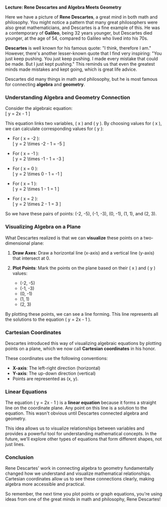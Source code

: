 **Lecture: Rene Descartes and Algebra Meets Geometry**

Here we have a picture of **Rene Descartes**, a great mind in both math and philosophy. You might notice a pattern that many great philosophers were also great mathematicians, and Descartes is a fine example of this. He was a contemporary of **Galileo**, being 32 years younger, but Descartes died younger, at the age of 54, compared to Galileo who lived into his 70s.

**Descartes** is well known for his famous quote: "I think, therefore I am." However, there's another lesser-known quote that I find very inspiring: "You just keep pushing. You just keep pushing. I made every mistake that could be made. But I just kept pushing." This reminds us that even the greatest minds made mistakes and kept going, which is great life advice.

Descartes did many things in math and philosophy, but he is most famous for connecting **algebra** and **geometry**. 

### Understanding Algebra and Geometry Connection

Consider the algebraic equation:   
\[ y = 2x - 1 \]

This equation links two variables, \( x \) and \( y \). By choosing values for \( x \), we can calculate corresponding values for \( y \):

- For \( x = -2 \):  
  \[ y = 2 \times -2 - 1 = -5 \]

- For \( x = -1 \):  
  \[ y = 2 \times -1 - 1 = -3 \]

- For \( x = 0 \):  
  \[ y = 2 \times 0 - 1 = -1 \]

- For \( x = 1 \):  
  \[ y = 2 \times 1 - 1 = 1 \]

- For \( x = 2 \):  
  \[ y = 2 \times 2 - 1 = 3 \]

So we have these pairs of points: (-2, -5), (-1, -3), (0, -1), (1, 1), and (2, 3).

### Visualizing Algebra on a Plane

What Descartes realized is that we can **visualize** these points on a two-dimensional plane:

1. **Draw Axes**: Draw a horizontal line (x-axis) and a vertical line (y-axis) that intersect at 0.

2. **Plot Points**: Mark the points on the plane based on their \( x \) and \( y \) values:
   - (-2, -5)
   - (-1, -3)
   - (0, -1)
   - (1, 1)
   - (2, 3)

By plotting these points, we can see a line forming. This line represents all the solutions to the equation \( y = 2x - 1 \).

### Cartesian Coordinates

Descartes introduced this way of visualizing algebraic equations by plotting points on a plane, which we now call **Cartesian coordinates** in his honor. 

These coordinates use the following conventions:
- **X-axis**: The left-right direction (horizontal)
- **Y-axis**: The up-down direction (vertical)
- Points are represented as (x, y).

### Linear Equations

The equation \( y = 2x - 1 \) is a **linear equation** because it forms a straight line on the coordinate plane. Any point on this line is a solution to the equation. This wasn't obvious until Descartes connected algebra and geometry.

This idea allows us to visualize relationships between variables and provides a powerful tool for understanding mathematical concepts. In the future, we'll explore other types of equations that form different shapes, not just lines.

### Conclusion

Rene Descartes' work in connecting algebra to geometry fundamentally changed how we understand and visualize mathematical relationships. Cartesian coordinates allow us to see these connections clearly, making algebra more accessible and practical.

So remember, the next time you plot points or graph equations, you're using ideas from one of the great minds in math and philosophy, Rene Descartes!